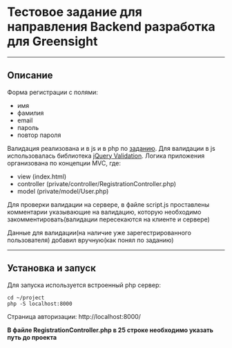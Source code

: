 # Тестовое задание для направления Backend разработка для Greensight
---
## Описание
Форма регистрации с полями:
- имя
- фамилия
- email
- пароль
- повтор пароля

Валидация реализована и в js и в php по [заданию](https://greensight.notion.site/Backend-f863a6666e9f40f99f41254a1fffe450). Для валидации в js использовалась
библиотека [jQuery Validation](https://jqueryvalidation.org/).
Логика приложения организована по концепции MVC, где:
- view (index.html)
- controller (private/controller/RegistrationController.php)
- model (private/model/User.php)

Для проверки валидации на сервере, в файле script.js проставлены комментарии указывающие на валидацию, которую необходимо закомментировать(валидации пересекаются на клиенте и сервере)

Данные для валидации(на наличие уже зарегестрированного пользователя) добавил вручную(как понял по заданию) 

---
## Установка и запуск
Для запуска используется встроенный php сервер:
````
cd ~/project
php -S localhost:8000
````
Страница авторизации: http://localhost:8000/

**В файле RegistrationController.php в 25 строке необходимо указать путь до проекта**
